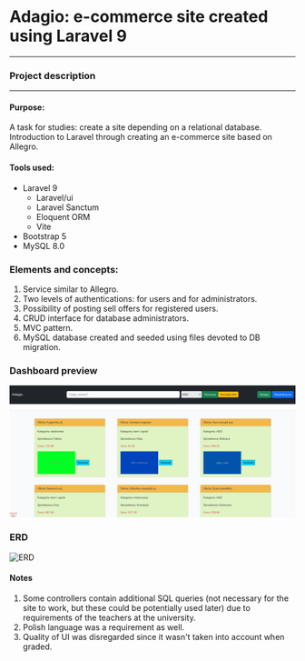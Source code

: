 # Adagio: e-commerce site created using Laravel 9
---
### Project description
---
#### Purpose:
A task for studies: create a site depending on a relational database.
Introduction to Laravel through creating an e-commerce site based on Allegro.
#### Tools used:
- Laravel 9
    -   Laravel/ui
    -   Laravel Sanctum
    -   Eloquent ORM
    -   Vite
- Bootstrap 5
- MySQL 8.0

### Elements and concepts:
1. Service similar to Allegro.
2. Two levels of authentications: for users and for administrators.
2. Possibility of posting sell offers for registered users.
3. CRUD interface for database administrators.
4. MVC pattern.
5. MySQL database created and seeded using files devoted to DB migration.

### Dashboard preview
![dashboard](https://github.com/AleksanderKr/laravel_project_adagio/blob/main/dashboard.JPG)

### ERD
![ERD](https://i.imgur.com/ETJHODp.png "ERD")

#### Notes
1. Some controllers contain additional SQL queries (not necessary for the site to work, but these could be potentially used later) due to requirements of the teachers at the university.
2. Polish language was a requirement as well.
3. Quality of UI was disregarded since it wasn't taken into account when graded.
